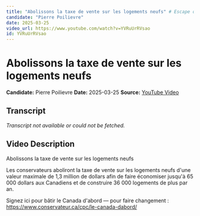 ```yaml
---
title: "Abolissons la taxe de vente sur les logements neufs" # Escape quotes in title
candidate: "Pierre Poilievre"
date: 2025-03-25
video_url: https://www.youtube.com/watch?v=YVRuUrRVsao
id: YVRuUrRVsao
---
```


# Abolissons la taxe de vente sur les logements neufs

**Candidate:** Pierre Poilievre
**Date:** 2025-03-25
**Source:** [YouTube Video](https://www.youtube.com/watch?v=YVRuUrRVsao)

## Transcript

*Transcript not available or could not be fetched.*

## Video Description

Abolissons la taxe de vente sur les logements neufs

Les conservateurs aboliront la taxe de vente sur les logements neufs d'une valeur maximale de 1,3 million de dollars afin de faire économiser jusqu'à 65 000 dollars aux Canadiens et de construire 36 000 logements de plus par an.

Signez ici pour bâtir le Canada d'abord — pour faire changement : https://www.conservateur.ca/cpc/le-canada-dabord/